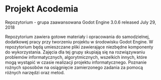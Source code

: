 # Projekt Acodemia

Repozytorium - grupa zaawansowana
Godot Engine 3.0.6 released July 29, 2018

Repozytorium zawiera gotowe materiały i opracowania do samodzielnej, dodatkowej pracy przy tworzeniu projektu w środowisku Godot Engine. W repozytorium będą umieszczane pliki zawierające niezbędne komponenty do wykorzystania.
Zajęcia dla tej grupy skupiają się na rozwiązywaniu problemów informatycznych, algorytmicznych, wszelkich innych, które mogą wystąpić w czasie realizacji projektu informatycznego.
Poznanie rożnych sposobów na osiągnięcie zamierzonego zadania za pomocą różnych narzędzi oraz metod.

